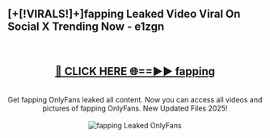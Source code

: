<h2>[+[!VIRALS!]+]fapping Leaked Video Viral On Social X Trending Now - e1zgn</h2>
<br>
<div align="center">
<h2><a href="https://libra.edu.pl?fapping" rel="nofollow">🔴 CLICK HERE 🌐==►► fapping</a></h2>
<br>
Get fapping OnlyFans leaked all content. Now you can access all videos and pictures of fapping OnlyFans. New Updated Files 2025!
<br>
<br>
<a href="https://libra.edu.pl?fapping" rel="nofollow" data-target="animated-image.originalLink"><img src="https://i.ibb.co.com/WyWwxjT/player-gif2.gif" alt="fapping Leaked OnlyFans" style="max-width: 100%; display: inline-block;" data-target="animated-image.originalImage"></a>
</div>
<br>